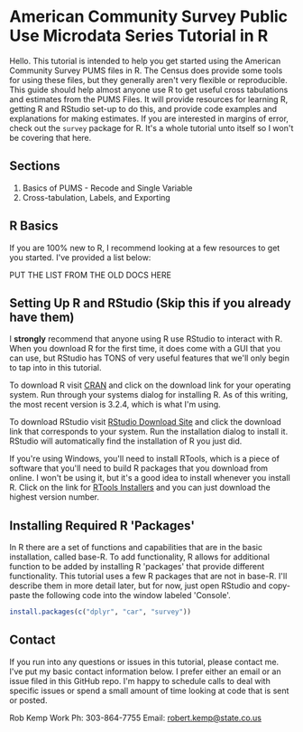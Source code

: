 # American Community Survey Public Use Microdata Series Tutorial in R

Hello.  This tutorial is intended to help you get started using the American Community Survey PUMS files in R.  The Census does provide some tools for using these files, but they generally aren't very flexible or reproducible.  This guide should help almost anyone use R to get useful cross tabulations and estimates from the PUMS Files.  It will provide resources for learning R, getting R and RStudio set-up to do this, and provide code examples and explanations for making estimates. If you are interested in margins of error, check out the `survey` package for R.  It's a whole tutorial unto itself so I won't be covering that here.

## Sections

1. Basics of PUMS - Recode and Single Variable
2. Cross-tabulation, Labels, and Exporting



## R Basics

If you are 100% new to R, I recommend looking at a few resources to get you started.  I've provided a list below:

PUT THE LIST FROM THE OLD DOCS HERE

## Setting Up R and RStudio (Skip this if you already have them)

I **strongly** recommend that anyone using R use RStudio to interact with R.  When you download R for the first time, it does come with a GUI that you can use, but RStudio has TONS of very useful features that we'll only begin to tap into in this tutorial.  

To download R visit [CRAN](https://cran.r-project.org/) and click on the download link for your operating system. Run through your systems dialog for installing R.  As of this writing, the most recent version is 3.2.4, which is what I'm using. 

To download RStudio visit [RStudio Download Site](https://www.rstudio.com/products/rstudio/download/) and click the download link that corresponds to your system.  Run the installation dialog to install it.  RStudio will automatically find the installation of R you just did.

If you're using Windows, you'll need to install RTools, which is a piece of software that you'll need to build R packages that you download from online. I won't be using it, but it's a good idea to install whenever you install R.  Click on the link for [RTools Installers](https://cran.r-project.org/bin/windows/Rtools/) and you can just download the highest version number.

## Installing Required R 'Packages'

In R there are a set of functions and capabilities that are in the basic installation, called base-R.  To add functionality, R allows for additional function to be added by installing R 'packages' that provide different functionality.  This tutorial uses a few R packages that are not in base-R.  I'll describe them in more detail later, but for now, just open RStudio and copy-paste the following code into the window labeled 'Console'.  

```r
install.packages(c("dplyr", "car", "survey"))

```

## Contact 

If you run into any questions or issues in this tutorial, please contact me.  I've put my basic contact information below.  I prefer either an email or an issue filed in this GitHub repo.  I'm happy to schedule calls to deal with specific issues or spend a small amount of time looking at code that is sent or posted.

Rob Kemp
Work Ph: 303-864-7755
Email: robert.kemp@state.co.us

